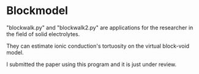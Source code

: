 # Blockmodel
"blockwalk.py" and "blockwalk2.py" are applications for the researcher in the field of solid electrolytes.

They can estimate ionic conduction's tortuosity on the virtual block-void model.

I submitted the paper using this program and it is just under review. 
